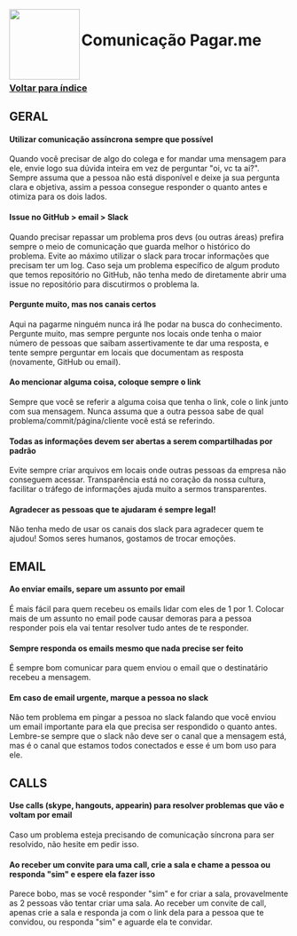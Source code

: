<img src="https://cdn.rawgit.com/pagarme/brand/9ec30d3d4a6dd8b799bca1c25f60fb123ad66d5b/logo-circle.svg" width="127px" height="127px" align="left"/>

# Comunicação Pagar.me

<br>

### [Voltar para índice](README.md)

## GERAL

#### Utilizar comunicação assíncrona sempre que possível
Quando você precisar de algo do colega e for mandar uma mensagem para ele, envie logo sua dúvida inteira em vez de perguntar "oi, vc ta ai?". Sempre assuma que a pessoa não está disponível e deixe ja sua pergunta clara e objetiva, assim a pessoa consegue responder o quanto antes e otimiza para os dois lados.

#### Issue no GitHub > email > Slack
Quando precisar repassar um problema pros devs (ou outras áreas) prefira sempre o meio de comunicação que guarda melhor o histórico do problema. Evite ao máximo utilizar o slack para trocar informações que precisam ter um log. Caso seja um problema específico de algum produto que temos repositório no GitHub, não tenha medo de diretamente abrir uma issue no repositório para discutirmos o problema la.

#### Pergunte muito, mas nos canais certos
Aqui na pagarme ninguém nunca irá lhe podar na busca do conhecimento. Pergunte muito, mas sempre pergunte nos locais onde tenha o maior número de pessoas que saibam assertivamente te dar uma resposta, e tente sempre perguntar em locais que documentam as resposta (novamente, GitHub ou email).

#### Ao mencionar alguma coisa, coloque sempre o link
Sempre que você se referir a alguma coisa que tenha o link, cole o link junto com sua mensagem. Nunca assuma que a outra pessoa sabe de qual problema/commit/página/cliente você está se referindo.

#### Todas as informações devem ser abertas a serem compartilhadas por padrão
Evite sempre criar arquivos em locais onde outras pessoas da empresa não conseguem acessar. Transparência está no coração da nossa cultura, facilitar o tráfego de informações ajuda muito a sermos transparentes.

#### Agradecer as pessoas que te ajudaram é sempre legal!
Não tenha medo de usar os canais dos slack para agradecer quem te ajudou! Somos seres humanos, gostamos de trocar emoções.

## EMAIL

#### Ao enviar emails, separe um assunto por email
É mais fácil para quem recebeu os emails lidar com eles de 1 por 1. Colocar mais de um assunto no email pode causar demoras para a pessoa responder pois ela vai tentar resolver tudo antes de te responder.

#### Sempre responda os emails mesmo que nada precise ser feito
É sempre bom comunicar para quem enviou o email que o destinatário recebeu a mensagem.

#### Em caso de email urgente, marque a pessoa no slack
Não tem problema em pingar a pessoa no slack falando que você enviou um email importante para ela que precisa ser respondido o quanto antes. Lembre-se sempre que o slack não deve ser o canal que a mensagem está, mas é o canal que estamos todos conectados e esse é um bom uso para ele.

## CALLS

#### Use calls (skype, hangouts, appearin) para resolver problemas que vão e voltam por email
Caso um problema esteja precisando de comunicação síncrona para ser resolvido, não hesite em pedir isso.

#### Ao receber um convite para uma call, crie a sala e chame a pessoa ou responda "sim" e espere ela fazer isso
Parece bobo, mas se você responder "sim" e for criar a sala, provavelmente as 2 pessoas vão tentar criar uma sala. Ao receber um convite de call, apenas crie a sala e responda ja com o link dela para a pessoa que te convidou, ou responda "sim" e aguarde ela te convidar.
